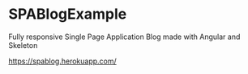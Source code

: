 # SPABlogExample
Fully responsive Single Page Application Blog made with Angular and Skeleton

https://spablog.herokuapp.com/
